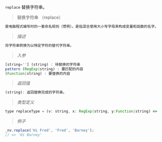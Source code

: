 `replace` 替换字符串。

> 替换字符串 （replace）

```javascript
是电脑程式编写时的一套命名规则（惯例）。是指混合使用大小写字母来构成变量和函数的名字。
```
> *描述*

```javascript
将字符串转换为以特定字符的替代字符串。
```

> *入参*

```javascript
[string=''] (string) : 待替换的字符串
pattern (RegExp|string) : 要匹配的内容
(Function|string) : 要替换的内容
```

> *返回值*

```javascript
(string): 返回替换完成的字符串。

```

> *类型定义*

```javascript
type replaceType = (v: string, x: RegExp|string, y:Function|string) =>  string;
```

> *例子*

```javascript
_nv.replace('Hi Fred', 'Fred', 'Barney');
// => 'Hi Barney'
```



